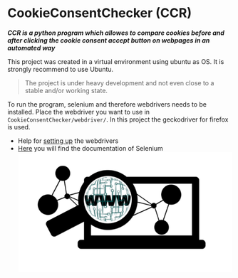 # CookieConsentChecker (CCR)

_**CCR is a python program which allowes to compare cookies before and after clicking the cookie consent accept button on webpages in an automated way**_

This project was created in a virtual environment using ubuntu as OS. It is strongly recommend to use Ubuntu.

>The project is under heavy development and not even close to a stable and/or working state. 

To run the program, selenium and therefore webdrivers needs to be installed.
Place the webdriver you want to use in `CookieConsentChecker/webdriver/`.
In this project the geckodriver for firefox is used.


- Help for [setting up](https://www.selenium.dev/documentation/en/webdriver/driver_requirements/) the webdrivers
- [Here](https://selenium-python.readthedocs.io/) you will find the documentation of Selenium
![](data/pic.png)


